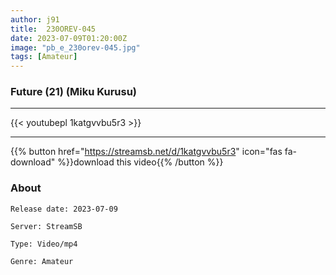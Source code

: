 ```yaml
---
author: j91
title:  230OREV-045 
date: 2023-07-09T01:20:00Z
image: "pb_e_230orev-045.jpg"
tags: [Amateur]
---
```


### Future (21) (Miku Kurusu)
___

{{< youtubepl 1katgvvbu5r3 >}}
___

{{% button href="https://streamsb.net/d/1katgvvbu5r3" icon="fas fa-download" %}}download this video{{% /button %}}
### About

`Release date: 2023-07-09`

`Server: StreamSB`

`Type: Video/mp4`

`Genre:	Amateur`